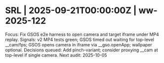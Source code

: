 # SRL | 2025-09-21T00:00:00Z | ww-2025-122

Focus: Fix GSOS e2e harness to open camera and target iframe under MP4 replay.
Signals: v2 MP4 tests green; GSOS timed out waiting for top-level \_\_cam/fps; GSOS opens camera in iframe via \_\_gso.openApp; wallpaper optional.
Decisions queued: Add pinch-variant; consider proxying \_\_cam at top-level if single camera.
Next audit: 2025-10-05

